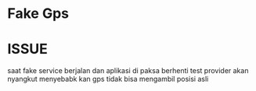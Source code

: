 # Fake Gps

# ISSUE
saat fake service berjalan dan aplikasi di paksa berhenti test provider akan nyangkut menyebabk kan gps tidak bisa mengambil posisi asli